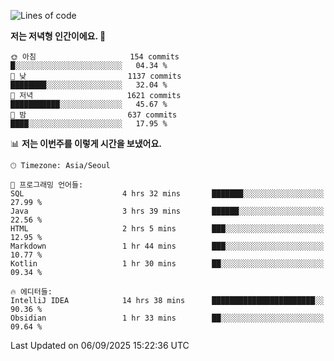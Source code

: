   <!--START_SECTION:waka-->
![Lines of code](https://img.shields.io/badge/%EC%A0%80%EB%8A%94%20%EC%97%AC%ED%83%9C%EA%B9%8C%EC%A7%80%20-1.9%20million%20%EC%A4%84%EC%9D%98%20%EC%BD%94%EB%93%9C%EB%A5%BC%20%EC%9E%91%EC%84%B1%ED%96%88%EC%96%B4%EC%9A%94.-blue)

**저는 저녁형 인간이에요. 🦉** 

```text
🌞 아침                     154 commits         █░░░░░░░░░░░░░░░░░░░░░░░░   04.34 % 
🌆 낮　                     1137 commits        ████████░░░░░░░░░░░░░░░░░   32.04 % 
🌃 저녁                     1621 commits        ███████████░░░░░░░░░░░░░░   45.67 % 
🌙 밤　                     637 commits         ████░░░░░░░░░░░░░░░░░░░░░   17.95 % 
```


📊 **저는 이번주를 이렇게 시간을 보냈어요.** 

```text
🕑︎ Timezone: Asia/Seoul

💬 프로그래밍 언어들: 
SQL                      4 hrs 32 mins       ███████░░░░░░░░░░░░░░░░░░   27.99 % 
Java                     3 hrs 39 mins       ██████░░░░░░░░░░░░░░░░░░░   22.56 % 
HTML                     2 hrs 5 mins        ███░░░░░░░░░░░░░░░░░░░░░░   12.95 % 
Markdown                 1 hr 44 mins        ███░░░░░░░░░░░░░░░░░░░░░░   10.77 % 
Kotlin                   1 hr 30 mins        ██░░░░░░░░░░░░░░░░░░░░░░░   09.34 % 

🔥 에디터들: 
IntelliJ IDEA            14 hrs 38 mins      ███████████████████████░░   90.36 % 
Obsidian                 1 hr 33 mins        ██░░░░░░░░░░░░░░░░░░░░░░░   09.64 % 
```


 Last Updated on 06/09/2025 15:22:36 UTC
<!--END_SECTION:waka-->
